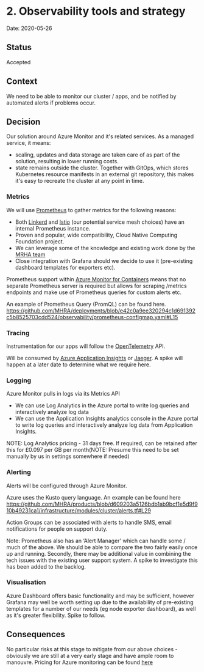 # 2. Observability tools and strategy

Date: 2020-05-26

## Status

Accepted

## Context

We need to be able to monitor our cluster / apps, and be notified by automated alerts if problems occur.

## Decision
Our solution around Azure Monitor and it's related services. As a managed service, it means:
 - scaling, updates and data storage are taken care of as part of the solution, resulting in lower running costs.
 - state remains outside the cluster.  Together with GitOps, which stores Kubernetes resource manifests in an external git repository, this makes it's easy to recreate the cluster at any point in time.

### Metrics
We will use [Prometheus](https://prometheus.io/) to gather metrics for the following reasons:
 - Both [Linkerd](https://linkerd.io/2/tasks/exporting-metrics/) and [Istio](https://istio.io/docs/tasks/observability/metrics/querying-metrics/) (our potential service mesh choices) have an internal Prometheus instance.
 - Proven and popular, wide compatibility, Cloud Native Computing Foundation project.
 - We can leverage some of the knowledge and existing work done by the [MRHA team](https://github.com/MHRA/products)
 - Close integration with Grafana should we decide to use it (pre-existing dashboard templates for exporters etc).

Prometheus support within [Azure Monitor for Containers](https://docs.microsoft.com/en-us/azure/azure-monitor/insights/container-insights-overview) means that no separate Prometheus server is required but allows for scraping /metrics endpoints and make use of Prometheus queries for custom alerts etc.

An example of Prometheus Query (PromQL) can be found here. https://github.com/MHRA/deployments/blob/e42c0a9ee320294c1d691392c5b8525703cdd524/observability/prometheus-configmap.yaml#L15


### Tracing
Instrumentation for our apps will follow the [OpenTelemetry](https://opentelemetry.io/) API.

Will be consumed by [Azure Application Insights](https://docs.microsoft.com/en-us/azure/azure-monitor/app/distributed-tracing) or [Jaeger](https://www.jaegertracing.io/). A spike will happen at a later date to determine what we require here.


### Logging
Azure Monitor pulls in logs via its Metrics API
 - We can use Log Analytics in the Azure portal to write log queries and interactively analyze log data
 - We can use the Application Insights analytics console in the Azure portal to write log queries and interactively analyze log data from Application Insights.

NOTE: Log Analytics pricing - 31 days free.  If required, can be retained after this for £0.097 per GB per month(NOTE: Presume this need to be set manually by us in settings somewhere if needed)


### Alerting
Alerts will be configured through Azure Monitor.

Azure uses the Kusto query language. An example can be found here https://github.com/MHRA/products/blob/d609203a5126bdb1ab9bcf1e5d9f910b49231ca1/infrastructure/modules/cluster/alerts.tf#L29

Action Groups can be associated with alerts to handle SMS, email notifications for people on support duty.

Note: Prometheus also has an ‘Alert Manager’ which can handle some / much of the above. We should be able to compare the two fairly easily once up and running. Secondly, there may be additional value in combining the tech issues with the existing user support system. A spike to investigate this has been added to the backlog. 

### Visualisation
Azure Dashboard offers basic functionality and may be sufficient, however Grafana may well be worth setting up due to the availability of pre-existing templates for a number of our needs (eg node exporter dashboard), as well as it's greater flexibility. Spike to follow.


## Consequences

No particular risks at this stage to mitigate from our above choices - obviously we are still at a very early stage and have ample room to manouvre.  Pricing for Azure monitoring can be found [here](https://azure.microsoft.com/en-gb/pricing/details/monitor/)
